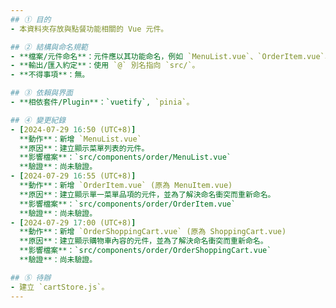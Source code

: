 ```yaml
---
## ① 目的
- 本資料夾存放與點餐功能相關的 Vue 元件。

## ② 結構與命名規範
- **檔案/元件命名**：元件應以其功能命名，例如 `MenuList.vue`、`OrderItem.vue`、`OrderShoppingCart.vue`。
- **輸出/匯入約定**：使用 `@` 別名指向 `src/`。
- **不得事項**：無。

## ③ 依賴與界面
- **相依套件/Plugin**：`vuetify`, `pinia`。

## ④ 變更紀錄
- [2024-07-29 16:50 (UTC+8)]
  **動作**：新增 `MenuList.vue`
  **原因**：建立顯示菜單列表的元件。
  **影響檔案**：`src/components/order/MenuList.vue`
  **驗證**：尚未驗證。
- [2024-07-29 16:55 (UTC+8)]
  **動作**：新增 `OrderItem.vue` (原為 MenuItem.vue)
  **原因**：建立顯示單一菜單品項的元件，並為了解決命名衝突而重新命名。
  **影響檔案**：`src/components/order/OrderItem.vue`
  **驗證**：尚未驗證。
- [2024-07-29 17:00 (UTC+8)]
  **動作**：新增 `OrderShoppingCart.vue` (原為 ShoppingCart.vue)
  **原因**：建立顯示購物車內容的元件，並為了解決命名衝突而重新命名。
  **影響檔案**：`src/components/order/OrderShoppingCart.vue`
  **驗證**：尚未驗證。

## ⑤ 待辦
- 建立 `cartStore.js`。
---
```

